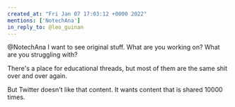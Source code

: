 ```yaml
---
created_at: "Fri Jan 07 17:03:12 +0000 2022"
mentions: ['NotechAna']
in_reply_to: @leo_guinan
---
```


@NotechAna I want to see original stuff. What are you working on? What are you struggling with?  

There's a place for educational threads, but most of them are the same shit over and over again. 

But Twitter doesn't like that content. It wants content that is shared 10000 times.